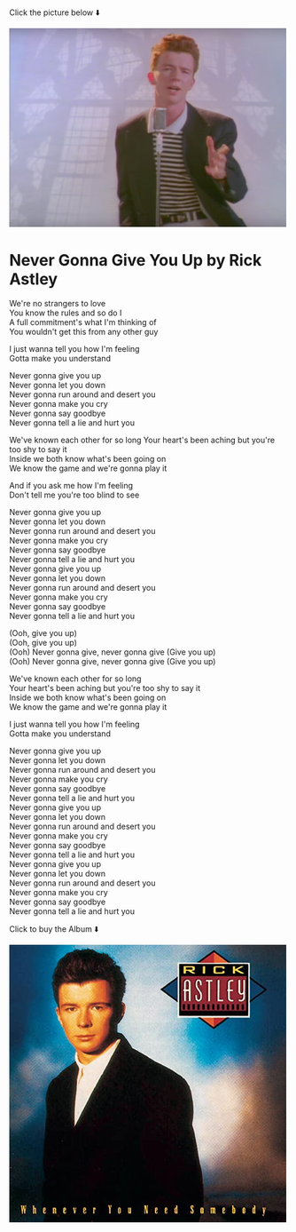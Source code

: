 Click the picture below ⬇️ <br />
<p align="left">
  <a href="https://www.youtube.com/watch?v=dQw4w9WgXcQ&list=PLahKLy8pQdCM0SiXNn3EfGIXX19QGzUG3">
    <img src="https://github.com/ieremy/ieremy.github.io/blob/main/assets/nevergonnagiveyouup.png" width="500" alt="rick">
  </a>
</p>

# Never Gonna Give You Up by Rick Astley

We're no strangers to love <br />
You know the rules and so do I <br />
A full commitment's what I'm thinking of <br />
You wouldn't get this from any other guy <br />

I just wanna tell you how I'm feeling <br />
Gotta make you understand <br />

Never gonna give you up <br />
Never gonna let you down <br />
Never gonna run around and desert you <br />
Never gonna make you cry <br />
Never gonna say goodbye <br />
Never gonna tell a lie and hurt you <br />

We've known each other for so long
Your heart's been aching but you're too shy to say it<br />
Inside we both know what's been going on<br />
We know the game and we're gonna play it<br />

And if you ask me how I'm feeling<br />
Don't tell me you're too blind to see<br />

Never gonna give you up<br />
Never gonna let you down<br />
Never gonna run around and desert you<br />
Never gonna make you cry<br />
Never gonna say goodbye<br />
Never gonna tell a lie and hurt you<br />
Never gonna give you up<br />
Never gonna let you down<br />
Never gonna run around and desert you<br />
Never gonna make you cry<br />
Never gonna say goodbye<br />
Never gonna tell a lie and hurt you<br />

(Ooh, give you up)<br />
(Ooh, give you up)<br />
(Ooh) Never gonna give, never gonna give (Give you up)<br />
(Ooh) Never gonna give, never gonna give (Give you up)<br />

We've known each other for so long<br />
Your heart's been aching but you're too shy to say it<br />
Inside we both know what's been going on<br />
We know the game and we're gonna play it<br />

I just wanna tell you how I'm feeling<br />
Gotta make you understand<br />

Never gonna give you up<br />
Never gonna let you down<br />
Never gonna run around and desert you<br />
Never gonna make you cry<br />
Never gonna say goodbye<br />
Never gonna tell a lie and hurt you<br />
Never gonna give you up<br />
Never gonna let you down<br />
Never gonna run around and desert you<br />
Never gonna make you cry<br />
Never gonna say goodbye<br />
Never gonna tell a lie and hurt you<br />
Never gonna give you up<br />
Never gonna let you down<br />
Never gonna run around and desert you<br />
Never gonna make you cry<br />
Never gonna say goodbye<br />
Never gonna tell a lie and hurt you<br />

Click to buy the Album ⬇️ <br />
<p align="left">
  <a href="https://www.amazon.com/Never-Gonna-Give-You-Up/dp/B001BK9SMY">
    <img src="https://github.com/ieremy/ieremy.github.io/blob/main/assets/rickAstleyAlbum.jpg" width="500" alt="rick">
  </a>
</p>
